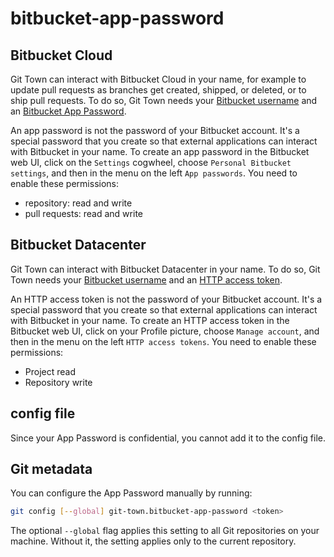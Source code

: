 # bitbucket-app-password

## Bitbucket Cloud

Git Town can interact with Bitbucket Cloud in your name, for example to update
pull requests as branches get created, shipped, or deleted, or to ship pull
requests. To do so, Git Town needs your
[Bitbucket username](bitbucket-username.md) and an
[Bitbucket App Password](https://support.atlassian.com/bitbucket-cloud/docs/app-passwords).

An app password is not the password of your Bitbucket account. It's a special
password that you create so that external applications can interact with
Bitbucket in your name. To create an app password in the Bitbucket web UI, click
on the `Settings` cogwheel, choose `Personal Bitbucket settings`, and then in
the menu on the left `App passwords`. You need to enable these permissions:

- repository: read and write
- pull requests: read and write

## Bitbucket Datacenter

Git Town can interact with Bitbucket Datacenter in your name. To do so, Git Town
needs your [Bitbucket username](bitbucket-username.md) and an
[HTTP access token](https://confluence.atlassian.com/bitbucketserver/http-access-tokens-939515499.html).

An HTTP access token is not the password of your Bitbucket account. It's a
special password that you create so that external applications can interact with
Bitbucket in your name. To create an HTTP access token in the Bitbucket web UI,
click on your Profile picture, choose `Manage account`, and then in the menu on
the left `HTTP access tokens`. You need to enable these permissions:

- Project read
- Repository write

## config file

Since your App Password is confidential, you cannot add it to the config file.

## Git metadata

You can configure the App Password manually by running:

```bash
git config [--global] git-town.bitbucket-app-password <token>
```

The optional `--global` flag applies this setting to all Git repositories on
your machine. Without it, the setting applies only to the current repository.

